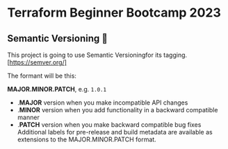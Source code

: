 # Terraform Beginner Bootcamp 2023

## Semantic Versioning :mage:

This project is going to use Semantic Versioningfor its tagging.
[https://semver.org/]

 The formant will be this:

 **MAJOR.MINOR.PATCH**, e.g. `1.0.1`

- .**MAJOR** version when you make incompatible API changes
- .**MINOR** version when you add functionality in a backward compatible manner
- .**PATCH** version when you make backward compatible bug fixes
Additional labels for pre-release and build metadata are available as extensions to the MAJOR.MINOR.PATCH format.